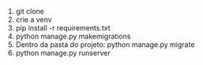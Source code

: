 1. git clone
2. crie a venv
3. pip install -r requirements.txt
4. python manage.py makemigrations
5. Dentro da pasta do projeto: python manage.py migrate
6. python manage.py runserver
